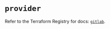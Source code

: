 # `provider`

Refer to the Terraform Registry for docs: [`gitlab`](https://registry.terraform.io/providers/gitlabhq/gitlab/17.5.0/docs).
